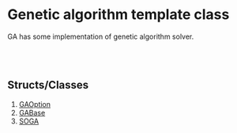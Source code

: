 # Genetic algorithm template class

GA has some implementation of genetic algorithm solver.

<br>
<br>

## Structs/Classes
1. [GAOption](./Genetic/GAOption.md)
2. [GABase](./Genetic/GABase.md)
3. [SOGA](./Genetic/SOGA.md)